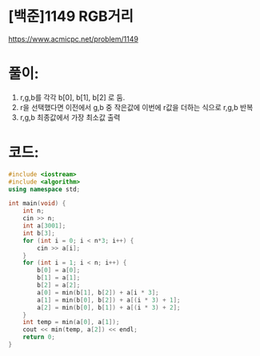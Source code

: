 # [백준]1149 RGB거리


https://www.acmicpc.net/problem/1149

# **풀이:**
1. r,g,b를 각각 b[0], b[1], b[2] 로 둠.
2. r을 선택했다면 이전에서 g,b 중 작은값에 이번에 r값을 더하는 식으로 r,g,b 반복
3. r,g,b 최종값에서 가장 최소값 출력

# **코드:**

```C++
#include <iostream>
#include <algorithm>
using namespace std;

int main(void) {
	int n;
	cin >> n;
	int a[3001];
	int b[3];
	for (int i = 0; i < n*3; i++) {
		cin >> a[i];
	}
	for (int i = 1; i < n; i++) {
		b[0] = a[0];
		b[1] = a[1];
		b[2] = a[2];
		a[0] = min(b[1], b[2]) + a[i * 3];
		a[1] = min(b[0], b[2]) + a[(i * 3) + 1];
		a[2] = min(b[0], b[1]) + a[(i * 3) + 2];
	}
	int temp = min(a[0], a[1]);
	cout << min(temp, a[2]) << endl;
	return 0;
}
```


